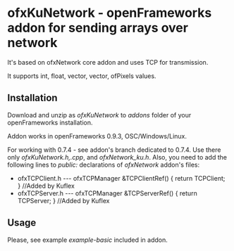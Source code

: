 # ofxKuNetwork - openFrameworks addon for sending arrays over network

It's based on ofxNetwork core addon and uses TCP for transmission.

It supports int, float, vector<int>, vector<float>, ofPixels values. 

## Installation

Download and unzip as *ofxKuNetwork* to *addons* folder of your openFrameworks installation.

Addon works in openFrameworks 0.9.3, OSC/Windows/Linux.

For working with 0.7.4 - see addon's branch dedicated to 0.7.4. Use there only *ofxKuNetwork.h,.cpp*, and *ofxNetwork_ku.h*.
Also, you need to add the following lines to *public:* declarations of *ofxNetwork* addon's files:
* ofxTCPClient.h --- ofxTCPManager	&TCPClientRef() { return TCPClient; }	//Added by Kuflex
* ofxTCPServer.h --- ofxTCPManager	&TCPServerRef() { return TCPServer; }	//Added by Kuflex

## Usage

Please, see example *example-basic* included in addon.







